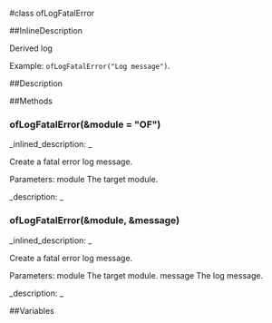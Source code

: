 #class ofLogFatalError


<!--
_visible: True_
_advanced: True_
_istemplated: False_
-->

##InlineDescription

Derived log 

Example: `ofLogFatalError("Log message")`.





##Description





##Methods



### ofLogFatalError(&module = "OF")

<!--
_syntax: ofLogFatalError(&module = "OF")_
_name: ofLogFatalError_
_returns: _
_returns_description: _
_parameters: const string &module_
_access: public_
_version_started: 007_
_version_deprecated: _
_summary: _
_constant: False_
_static: False_
_visible: True_
_advanced: False_
-->

_inlined_description: _

Create a fatal error log message.

Parameters:
module The target module.







_description: _








<!----------------------------------------------------------------------------->

### ofLogFatalError(&module, &message)

<!--
_syntax: ofLogFatalError(&module, &message)_
_name: ofLogFatalError_
_returns: _
_returns_description: _
_parameters: const string &module, const string &message_
_access: public_
_version_started: 007_
_version_deprecated: _
_summary: _
_constant: False_
_static: False_
_visible: True_
_advanced: False_
-->

_inlined_description: _

Create a fatal error log message.

Parameters:
module The target module.
message The log message.







_description: _








<!----------------------------------------------------------------------------->

##Variables




